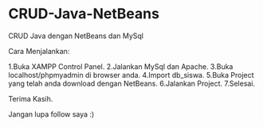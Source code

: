 # CRUD-Java-NetBeans
CRUD Java dengan NetBeans dan MySql

  Cara Menjalankan:

1.Buka XAMPP Control Panel.
2.Jalankan MySql dan Apache.
3.Buka localhost/phpmyadmin di browser anda.
4.Import db_siswa.
5.Buka Project yang telah anda download dengan NetBeans.
6.Jalankan Project.
7.Selesai.


Terima Kasih.

Jangan lupa follow saya :)
